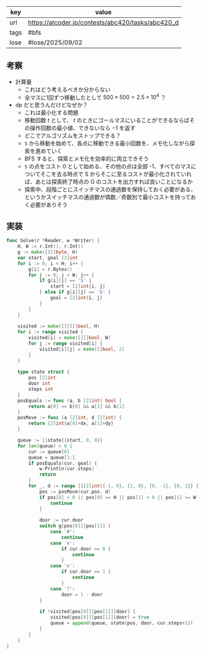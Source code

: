 
| key  | value                                             |
| ---- | ------------------------------------------------- |
| url  | https://atcoder.jp/contests/abc420/tasks/abc420_d |
| tags | #bfs                                              |
| lose | #lose/2025/09/02                                  |

## 考察

- 計算量
	- これはどう考えるべきか分からない
	- 全マスに1回ずつ移動したとして $500 \times 500 = 2.5 \times 10^4$ ？
- dp だと思うんだけどなぜか？
	- これは最小化する問題
	- 移動回数 $t$ として、 $t$ のときにゴールマスにいることができるならばその操作回数の最小値、できないなら $-1$ を返す
	- どこでアルゴリズムをストップできる？
	- `S` から移動を始めて、各点に移動できる最小回数を、メモ化しながら探索を進めていく
	- BFS すると、探索とメモ化を効率的に両立できそう
	- `S` の点をコスト 0 として始める、その他の点は全部 -1、すべてのマスについてそこを去る時点で S からそこに至るコストが最小化されていれば、あとは探索終了時点の G のコストを出力すれば良いことになるか
	- 探索中、段階ごとにスイッチマスの通過数を保持しておく必要がある、というかスイッチマスの通過数が偶数／奇数別で最小コストを持っておく必要がありそう

## 実装

```go
func Solve(r *Reader, w *Writer) {
	H, W := r.Int(), r.Int()
	g := make([][]byte, H)
	var start, goal [2]int
	for i := 0; i < H; i++ {
		g[i] = r.Bytes()
		for j := 0; j < W; j++ {
			if g[i][j] == 'S' {
				start = [2]int{i, j}
			} else if g[i][j] == 'G' {
				goal = [2]int{i, j}
			}
		}
	}
	
	visited := make([][][]bool, H)
	for i := range visited {
		visited[i] = make([][]bool, W)
		for j := range visited[i] {
			visited[i][j] = make([]bool, 2)
		}
	}
	
	type state struct {
		pos [2]int
		door int
		steps int
	}
	posEquals := func (a, b [2]int) bool {
		return a[0] == b[0] && a[1] && b[1]
	}
	posMove := func (a [2]int, d [2]int) {
		return [2]int{a[0]+dx, a[1]+dy}
	}

	queue := []state{{start, 0, 0}}	
	for len(queue) > 0 {
		cur := queue[0]
		queue = queue[1:]
		if posEquals(cur, goal) {
			w.Println(cur.steps)
			return
		}
		for _, d := range [][2]int{{-1, 0}, {1, 0}, {0, -1}, {0, 1}} {
			pos := posMove(cur.pos, d)
			if pos[0] < 0 || pos[0] >= H || pos[1] < 0 || pos[1] >= W {
				continue
			}		
			
			door := cur.door
			switch g[pos[0]][pos[1]] {
				case '#':
					continue
				case 'x':
					if cur.door == 0 {
						continue
					}
				case 'o':
					if cur.door == 1 {
						continue
					}
				case '?':
					door = 1 - door
			}
			
			if !visited[pos[0]][pos[1]][door] {
				visited[pos[0]][pos[1]][door] = true
				queue = append(queue, state{pos, door, cur.steps+1})
			}
		}
	}
}
```
